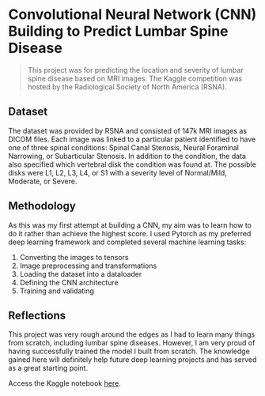 # Convolutional Neural Network (CNN) Building to Predict Lumbar Spine Disease
> This project was for predicting the location and severity of lumbar spine disease based on MRI images. The Kaggle competition was hosted by the Radiological Society of North America (RSNA).

## Dataset
The dataset was provided by RSNA and consisted of 147k MRI images as DICOM files. Each image was linked to a particular patient identified to have one of three spinal conditions: Spinal Canal Stenosis, Neural Foraminal Narrowing, or Subarticular Stenosis. In addition to the condition, the data also specified which vertebral disk the condition was found at. The possible disks were L1, L2, L3, L4, or S1 with a severity level of Normal/Mild, Moderate, or Severe.

## Methodology
As this was my first attempt at building a CNN, my aim was to learn how to do it rather than achieve the highest score. I used Pytorch as my preferred deep learning framework and completed several machine learning tasks:

1. Converting the images to tensors
2. Image preprocessing and transformations
3. Loading the dataset into a dataloader
4. Defining the CNN architecture
5. Training and validating

## Reflections
This project was very rough around the edges as I had to learn many things from scratch, including lumbar spine diseases. However, I am very proud of having successfully trained the model I built from scratch. The knowledge gained here will definitely help future deep learning projects and has served as a great starting point. 

Access the Kaggle notebook [here](https://www.kaggle.com/code/gitbyt3/lumbar-spine-eda-cnn-building/notebook).
